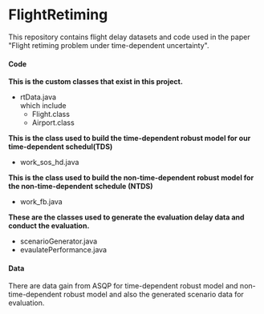 # FlightRetiming
This repository contains flight delay datasets and code used in the paper "Flight retiming problem under time-dependent uncertainty".
#### Code
**This is the custom classes that exist in this project.**
- rtData.java   
which include 
  - Flight.class    
  - Airport.class

**This is the class used to build the time-dependent robust model for our time-dependent schedul(TDS)**
- work_sos_hd.java

**This is the class used to build the non-time-dependent robust model for the non-time-dependent schedule (NTDS)**
- work_fb.java

**These are the classes used to generate the evaluation delay data and conduct the evaluation.**
- scenarioGenerator.java
- evaulatePerformance.java

#### Data
There are data gain from ASQP for time-dependent robust model and non-time-dependent robust model and also the generated scenario data for evaluation.
